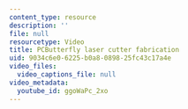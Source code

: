 ```yaml
---
content_type: resource
description: ''
file: null
resourcetype: Video
title: PCButterfly laser cutter fabrication
uid: 9034c6e0-6225-b0a8-0898-25fc43c17a4e
video_files:
  video_captions_file: null
video_metadata:
  youtube_id: ggoWaPc_2xo
---
```

